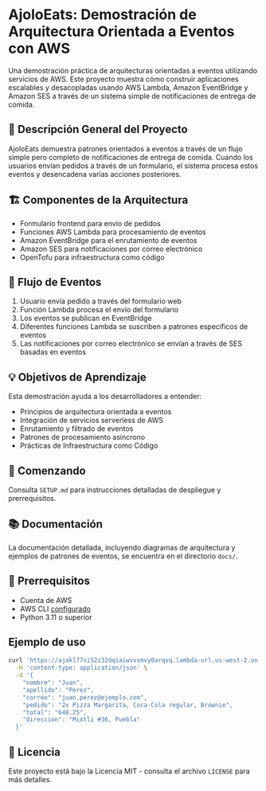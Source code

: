 # AjoloEats: Demostración de Arquitectura Orientada a Eventos con AWS

Una demostración práctica de arquitecturas orientadas a eventos utilizando servicios de AWS. Este proyecto muestra cómo construir aplicaciones escalables y desacopladas usando AWS Lambda, Amazon EventBridge y Amazon SES a través de un sistema simple de notificaciones de entrega de comida.

## 🎯 Descripción General del Proyecto

AjoloEats demuestra patrones orientados a eventos a través de un flujo simple pero completo de notificaciones de entrega de comida. Cuando los usuarios envían pedidos a través de un formulario, el sistema procesa estos eventos y desencadena varias acciones posteriores.

## 🏗️ Componentes de la Arquitectura

- Formulario frontend para envío de pedidos
- Funciones AWS Lambda para procesamiento de eventos
- Amazon EventBridge para el enrutamiento de eventos
- Amazon SES para notificaciones por correo electrónico
- OpenTofu para infraestructura como código

## 🔄 Flujo de Eventos

1. Usuario envía pedido a través del formulario web
2. Función Lambda procesa el envío del formulario
3. Los eventos se publican en EventBridge
4. Diferentes funciones Lambda se suscriben a patrones específicos de eventos
5. Las notificaciones por correo electrónico se envían a través de SES basadas en eventos

## 💡 Objetivos de Aprendizaje

Esta demostración ayuda a los desarrolladores a entender:
- Principios de arquitectura orientada a eventos
- Integración de servicios serverless de AWS
- Enrutamiento y filtrado de eventos
- Patrones de procesamiento asíncrono
- Prácticas de Infraestructura como Código

## 🚀 Comenzando

Consulta `SETUP.md` para instrucciones detalladas de despliegue y prerrequisitos.

## 📚 Documentación

La documentación detallada, incluyendo diagramas de arquitectura y ejemplos de patrones de eventos, se encuentra en el directorio `docs/`.

## 🔑 Prerrequisitos

- Cuenta de AWS
- AWS CLI [configurado](https://docs.aws.amazon.com/cli/latest/userguide/getting-started-quickstart.html)
- Python 3.11 o superior

## Ejemplo de uso

```bash
curl 'https://ajakl77vi52z32dqiaiwvvxmvy0arqvq.lambda-url.us-west-2.on.aws/' \
  -H 'content-type: application/json' \
  -d '{
    "nombre": "Juan",
    "apellido": "Perez",
    "correo": "juan.perez@ejemplo.com",
    "pedido": "2x Pizza Margarita, Coca-Cola regular, Brownie",
    "total": "648.25",
    "direccion": "Mixtli #36, Puebla"
  }'
```

## 📝 Licencia

Este proyecto está bajo la Licencia MIT - consulta el archivo `LICENSE` para más detalles.